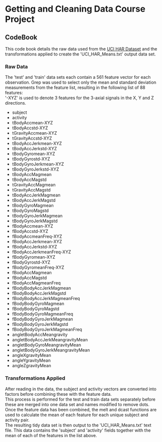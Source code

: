 # Getting and Cleaning Data Course Project
## CodeBook
This code book details the raw data used from the [UCI HAR Dataset](http://archive.ics.uci.edu/ml/datasets/Human+Activity+Recognition+Using+Smartphones) and the transformations applied to create the 'UCI_HAR_Means.txt' output data set.

### Raw Data
The 'test' and 'train' data sets each contain a 561 feature vector for each observation. Grep was used to select only the mean and standard deviation measurements from the feature list, resulting in the following list of 88 features:  
'-XYZ' is used to denote 3 features for the 3-axial signals in the X, Y and Z directions.  
* subject  
* activity  
* tBodyAccmean-XYZ  
* tBodyAccstd-XYZ  
* tGravityAccmean-XYZ  
* tGravityAccstd-XYZ  
* tBodyAccJerkmean-XYZ  
* tBodyAccJerkstd-XYZ  
* tBodyGyromean-XYZ  
* tBodyGyrostd-XYZ  
* tBodyGyroJerkmean-XYZ  
* tBodyGyroJerkstd-XYZ  
* tBodyAccMagmean  
* tBodyAccMagstd  
* tGravityAccMagmean  
* tGravityAccMagstd  
* tBodyAccJerkMagmean  
* tBodyAccJerkMagstd  
* tBodyGyroMagmean  
* tBodyGyroMagstd  
* tBodyGyroJerkMagmean  
* tBodyGyroJerkMagstd  
* fBodyAccmean-XYZ  
* fBodyAccstd-XYZ  
* fBodyAccmeanFreq-XYZ  
* fBodyAccJerkmean-XYZ  
* fBodyAccJerkstd-XYZ  
* fBodyAccJerkmeanFreq-XYZ  
* fBodyGyromean-XYZ  
* fBodyGyrostd-XYZ  
* fBodyGyromeanFreq-XYZ  
* fBodyAccMagmean  
* fBodyAccMagstd  
* fBodyAccMagmeanFreq  
* fBodyBodyAccJerkMagmean  
* fBodyBodyAccJerkMagstd  
* fBodyBodyAccJerkMagmeanFreq  
* fBodyBodyGyroMagmean  
* fBodyBodyGyroMagstd  
* fBodyBodyGyroMagmeanFreq  
* fBodyBodyGyroJerkMagmean  
* fBodyBodyGyroJerkMagstd  
* fBodyBodyGyroJerkMagmeanFreq  
* angletBodyAccMeangravity  
* angletBodyAccJerkMeangravityMean  
* angletBodyGyroMeangravityMean  
* angletBodyGyroJerkMeangravityMean  
* angleXgravityMean  
* angleYgravityMean  
* angleZgravityMean  

### Transformations Applied
After reading in the data, the subject and activity vectors are converted into factors before combining these with the feature data.  
This process is performed for the test and train data sets separately before these are merged into one data set and names modified to remove dots.  
Once the feature data has been combined, the melt and dcast functions are used to calculate the mean of each feature for each unique subject and activity pair.  
The resulting tidy data set is then output to the 'UCI_HAR_Means.txt' text file. This data contains the 'subject' and 'activity' fields together with the mean of each of the features in the list above.